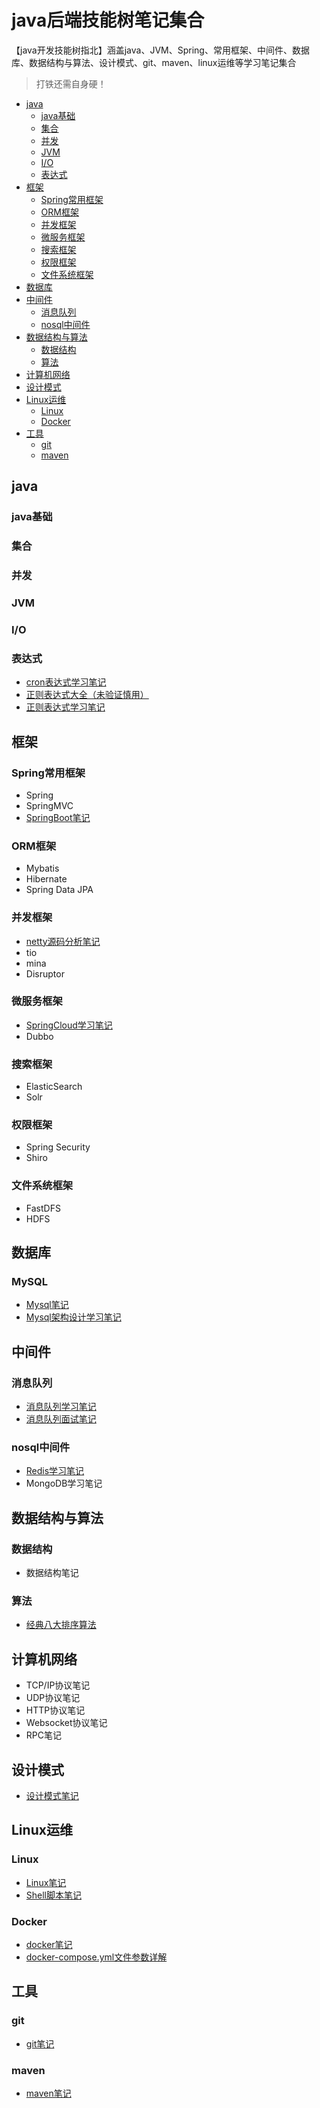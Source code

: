 # java后端技能树笔记集合
【java开发技能树指北】涵盖java、JVM、Spring、常用框架、中间件、数据库、数据结构与算法、设计模式、git、maven、linux运维等学习笔记集合

> 打铁还需自身硬！

- [java](#java)
  - [java基础](#java基础)
  - [集合](#集合)
  - [并发](#并发)
  - [JVM](#JVM)
  - [I/O](#I/O)
  - [表达式](#表达式)
- [框架](#框架)
  - [Spring常用框架](#Spring常用框架)
  - [ORM框架](#ORM框架)
  - [并发框架](#并发框架)
  - [微服务框架](#微服务框架)
  - [搜索框架](#搜索框架)
  - [权限框架](#权限框架)
  - [文件系统框架](#文件系统框架)
- [数据库](#数据库)
- [中间件](#中间件)
  - [消息队列](#消息队列)
  - [nosql中间件](#nosql中间件)
- [数据结构与算法](#数据结构与算法)
  - [数据结构](#数据结构)
  - [算法](#算法)
- [计算机网络](#计算机网络)
- [设计模式](#设计模式)
- [Linux运维](#Linux运维)
  - [Linux](#Linux)
  - [Docker](#Docker)
- [工具](#工具)
  - [git](#git)
  - [maven](#maven)



## java

### java基础

### 集合

### 并发

### JVM

### I/O

### 表达式

- [cron表达式学习笔记](https://github.com/DragonV96/study-notes/blob/master/表达式/cron表达式学习笔记.md)
- [正则表达式大全（未验证慎用）](https://github.com/DragonV96/study-notes/blob/master/表达式/正则表达式大全.md)
- [正则表达式学习笔记](https://github.com/DragonV96/study-notes/blob/master/表达式/正则表达式学习笔记.md)

## 框架

### Spring常用框架

- Spring
- SpringMVC
- [SpringBoot笔记](https://github.com/DragonV96/study-notes/blob/master/java/springboot/SpringBoot实战pdf笔记.md)

### ORM框架

- Mybatis
- Hibernate
- Spring Data JPA

### 并发框架

- [netty源码分析笔记](https://github.com/DragonV96/study-notes/blob/master/java/netty/netty源码分析笔记.md)
- tio
- mina
- Disruptor

### 微服务框架

- [SpringCloud学习笔记](https://github.com/DragonV96/study-notes/blob/master/java/springcloud/SpringCloud学习笔记.md)
- Dubbo

### 搜索框架

- ElasticSearch
- Solr

### 权限框架

- Spring Security
- Shiro

### 文件系统框架

- FastDFS
- HDFS

## 数据库

### MySQL

- [Mysql笔记](https://github.com/DragonV96/study-notes/blob/master/数据库/Mysql笔记.md)
- [Mysql架构设计学习笔记](https://github.com/DragonV96/study-notes/blob/master/数据库/Mysql架构设计学习笔记.md)

## 中间件
### 消息队列

- [消息队列学习笔记](https://github.com/DragonV96/study-notes/blob/master/中间件/消息队列/消息队列学习笔记.md)
- [消息队列面试笔记](https://github.com/DragonV96/study-notes/blob/master/中间件/消息队列/消息队列面试笔记.md)

### nosql中间件

- [Redis学习笔记](https://github.com/DragonV96/study-notes/blob/master/中间件/nosql数据库/Redis学习笔记.md)
- MongoDB学习笔记

## 数据结构与算法
### 数据结构

- 数据结构笔记

### 算法

- [经典八大排序算法](https://github.com/DragonV96/study-notes/blob/master/数据结构与算法/数据结构与算法笔记.md)

## 计算机网络

- TCP/IP协议笔记
- UDP协议笔记
- HTTP协议笔记
- Websocket协议笔记
- RPC笔记

## 设计模式

- [设计模式笔记](https://github.com/DragonV96/study-notes/blob/master/设计模式/设计模式学习笔记.md)

## Linux运维
### Linux

- [Linux笔记](https://github.com/DragonV96/study-notes/blob/master/运维/linux笔记.md)
- [Shell脚本笔记](https://github.com/DragonV96/study-notes/blob/master/运维/Shell脚本笔记.md)

### Docker

- [docker笔记](https://github.com/DragonV96/study-notes/blob/master/运维/Docker笔记.md)
- [docker-compose.yml文件参数详解](https://github.com/DragonV96/study-notes/blob/master/运维/docker-compose.yml文件详解.md)

## 工具
### git

- [git笔记](https://github.com/DragonV96/study-notes/blob/master/git/git笔记.md)

### maven

- [maven笔记](https://github.com/DragonV96/study-notes/blob/master/maven/maven笔记.md)